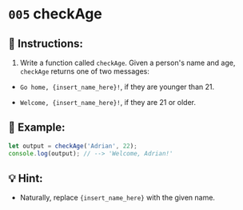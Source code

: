 # `005` checkAge

## 📝 Instructions: 

1. Write a function called `checkAge`. Given a person's name and age, `checkAge` returns one of two messages:

- `Go home, {insert_name_here}!`, if they are younger than 21.

- `Welcome, {insert_name_here}!`, if they are 21 or older.

## 📎 Example:

```Javascript
let output = checkAge('Adrian', 22);
console.log(output); // --> 'Welcome, Adrian!'
```

## 💡 Hint:

+ Naturally, replace `{insert_name_here}` with the given name.
